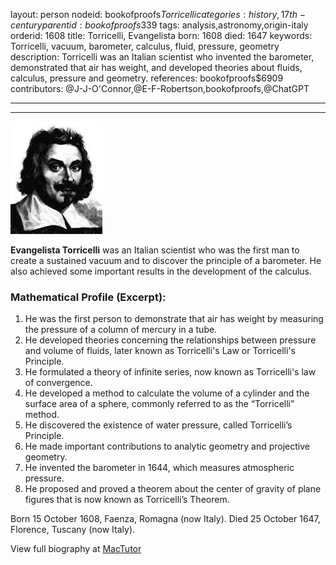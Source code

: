 layout: person
nodeid: bookofproofs$Torricelli
categories: history,17th-century
parentid: bookofproofs$339
tags: analysis,astronomy,origin-italy
orderid: 1608
title: Torricelli, Evangelista
born: 1608
died: 1647
keywords: Torricelli, vacuum, barometer, calculus, fluid, pressure, geometry
description: Torricelli was an Italian scientist who invented the barometer, demonstrated that air has weight, and developed theories about fluids, calculus, pressure and geometry.
references: bookofproofs$6909
contributors: @J-J-O'Connor,@E-F-Robertson,bookofproofs,@ChatGPT

---



---

![Torricelli.jpg](https://github.com/bookofproofs/bookofproofs.github.io/blob/main/_sources/_assets/images/portraits/Torricelli.jpg?raw=true)

**Evangelista Torricelli** was an Italian scientist who was the first man to create a sustained vacuum and to discover the principle of a barometer. He also achieved some important results in the development of the calculus.

### Mathematical Profile (Excerpt):
1. He was the first person to demonstrate that air has weight by measuring the pressure of a column of mercury in a tube.
2. He developed theories concerning the relationships between pressure and volume of fluids, later known as Torricelli's Law or Torricelli's Principle.
3. He formulated a theory of infinite series, now known as Torricelli's law of convergence.
4. He developed a method to calculate the volume of a cylinder and the surface area of a sphere, commonly referred to as the “Torricelli” method.
5. He discovered the existence of water pressure, called Torricelli’s Principle.
6. He made important contributions to analytic geometry and projective geometry.
7. He invented the barometer in 1644, which measures atmospheric pressure.
8. He proposed and proved a theorem about the center of gravity of plane figures that is now known as Torricelli’s Theorem.

Born 15 October 1608, Faenza, Romagna (now Italy). Died 25 October 1647, Florence, Tuscany (now Italy).

View full biography at [MacTutor](https://mathshistory.st-andrews.ac.uk/Biographies/Torricelli/)
